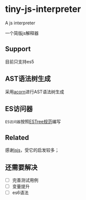 # tiny-js-interpreter
A js interpreter

一个简版js解释器

## Support

目前只支持es5

## AST语法树生成

采用[acorn](https://github.com/acornjs/acorn)进行AST语法树生成

## ES访问器

`ES访问器`按照[ESTree规范](https://github.com/estree/estree)编写

## Related

感谢[jsjs](https://github.com/bramblex/jsjs)，受它的启发较多；

## 还需要解决

- [ ] 完善测试用例
- [ ] 变量提升
- [ ] es6语法
